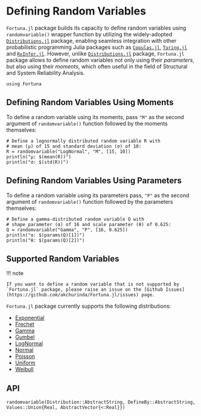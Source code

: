 # Defining Random Variables

`Fortuna.jl` package builds its capacity to define random variables using `randomvariable()` wrapper function by utilizing the widely-adopted [`Distributions.jl`](https://github.com/JuliaStats/Distributions.jl) package, enabling seamless integration with other probabilistic programming Julia packages such as [`Copulas.jl`](https://github.com/lrnv/Copulas.jl), [`Turing.jl`](https://github.com/TuringLang/Turing.jl) and [`RxInfer.jl`](https://github.com/biaslab/RxInfer.jl). However, unlike [`Distributions.jl`](https://github.com/JuliaStats/Distributions.jl) package, `Fortuna.jl` package allows to define random variables not only using their *parameters*, but also using their *moments*, which often useful in the field of Structural and System Reliability Analysis.

```@setup generate_rv
using Fortuna
```

## Defining Random Variables Using Moments

To define a random variable using its moments, pass `"M"` as the second argument of `randomvariable()` function followed by the moments themselves:

```@example generate_rv
# Define a lognormally distributed random variable R with 
# mean (μ) of 15 and standard deviation (σ) of 10:
R = randomvariable("LogNormal", "M", [15, 10])
println("μ: $(mean(R))")
println("σ: $(std(R))")
```

## Defining Random Variables Using Parameters

To define a random variable using its parameters pass, `"P"` as the second argument of `randomvariable()` function followed by the parameters themselves:

```@example generate_rv
# Define a gamma-distributed random variable Q with 
# shape parameter (α) of 16 and scale parameter (θ) of 0.625:
Q = randomvariable("Gamma", "P", [16, 0.625])
println("α: $(params(Q)[1])")
println("θ: $(params(Q)[2])")
```

## Supported Random Variables

!!! note
    
    If you want to define a random variable that is not supported by `Fortuna.jl` package, please raise an issue on the [Github Issues](https://github.com/akchurinda/Fortuna.jl/issues) page.

`Fortuna.jl` package currently supports the following distributions:

  - [Exponential](https://juliastats.org/Distributions.jl/latest/univariate/#Distributions.Exponential)
  - [Frechet](https://juliastats.org/Distributions.jl/stable/univariate/#Distributions.Frechet)
  - [Gamma](https://juliastats.org/Distributions.jl/latest/univariate/#Distributions.Gamma)
  - [Gumbel](https://juliastats.org/Distributions.jl/latest/univariate/#Distributions.Gumbel)
  - [LogNormal](https://juliastats.org/Distributions.jl/latest/univariate/#Distributions.LogNormal)
  - [Normal](https://juliastats.org/Distributions.jl/latest/univariate/#Distributions.Normal)
  - [Poisson](https://juliastats.org/Distributions.jl/latest/univariate/#Distributions.Poisson)
  - [Uniform](https://juliastats.org/Distributions.jl/latest/univariate/#Distributions.Uniform)
  - [Weibull](https://juliastats.org/Distributions.jl/latest/univariate/#Distributions.Weibull)

## API

```@docs
randomvariable(Distribution::AbstractString, DefineBy::AbstractString, Values::Union{Real, AbstractVector{<:Real}})
```
